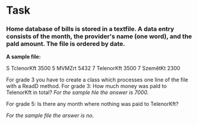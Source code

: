 # Task

### Home database of bills is stored in a textfile. A data entry consists of the month, the provider's name (one word), and the pald amount. The file is ordered by date.

**A sample file:**

S TclenorKft 3500
5 MVMZrt 5432
7 TelenorKft 3500
7 SzemětKt 2300

For grade 3 you have to create a class which processes one line of the file with a ReadD method. For grade 3: How much money was pald to TelenorKft in total?
*For the sample hle the answer is 7000.*

For grade 5: Is there any month where nothing was paid to TelenorKft?

*For the sample file the arswer is no.*
